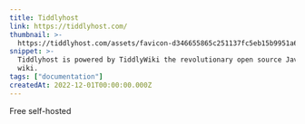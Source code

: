 ```yaml
---
title: Tiddlyhost
link: https://tiddlyhost.com/
thumbnail: >-
  https://tiddlyhost.com/assets/favicon-d346655865c251137fc5eb15b9951a6e50a846f8935ffac21393a3e0e33cbe5e.ico
snippet: >-
  Tiddlyhost is powered by TiddlyWiki the revolutionary open source JavaScript
  wiki.
tags: ["documentation"]
createdAt: 2022-12-01T00:00:00.000Z
---
```

Free self-hosted